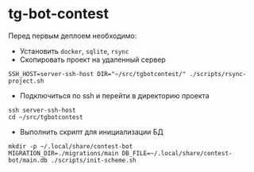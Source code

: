# tg-bot-contest

Перед первым деплоем необходимо:

- Установить `docker`, `sqlite`, `rsync`
- Скопировать проект на удаленный сервер

```shell
SSH_HOST=server-ssh-host DIR="~/src/tgbotcontest/" ./scripts/rsync-project.sh
```

- Подключиться по ssh и перейти в директорию проекта

```shell
ssh server-ssh-host
cd ~/src/tgbotcontest
```

- Выполнить скрипт для инициализации БД

```shell
mkdir -p ~/.local/share/contest-bot
MIGRATION_DIR=./migrations/main DB_FILE=~/.local/share/contest-bot/main.db ./scripts/init-scheme.sh
```
